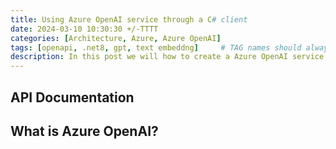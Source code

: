```yaml
---
title: Using Azure OpenAI service through a C# client
date: 2024-03-10 10:30:30 +/-TTTT
categories: [Architecture, Azure, Azure OpenAI]
tags: [openapi, .net8, gpt, text embeddng]     # TAG names should always be lowercase
description: In this post we will how to create a Azure OpenAI service using Azure Portal and consume it using a .NET Console client.
---
```


## API Documentation

## What is Azure OpenAI?